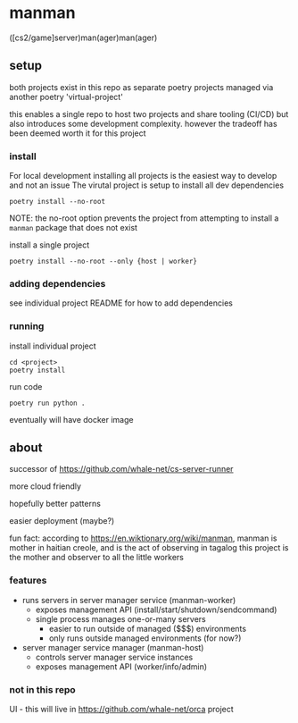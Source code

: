 # manman
([cs2/game]server)man(ager)man(ager)


## setup
both projects exist in this repo as separate poetry projects managed via another poetry 'virtual-project'

this enables a single repo to host two projects and share tooling (CI/CD)
but also introduces some development complexity. however the tradeoff has been deemed worth it for this project


### install

For local development installing all projects is the easiest way to develop and not an issue
The virutal project is setup to install all dev dependencies
```
poetry install --no-root
```
NOTE: the no-root option prevents the project from attempting to install a `manman` package that does not exist

install a single project
```
poetry install --no-root --only {host | worker}
```

### adding dependencies
see individual project README for how to add dependencies


### running
install individual project
```
cd <project>
poetry install
```

run code
```
poetry run python .
```

eventually will have docker image


## about

successor of https://github.com/whale-net/cs-server-runner

more cloud friendly

hopefully better patterns

easier deployment (maybe?)

fun fact: according to https://en.wiktionary.org/wiki/manman, manman is mother in haitian creole, and is the act of observing in tagalog
this project is the mother and observer to all the little workers

### features

- runs servers in server manager service (manman-worker)
    - exposes management API (install/start/shutdown/sendcommand)
    - single process manages one-or-many servers
        - easier to run outside of managed ($$$) environments
        - only runs outside managed environments (for now?)
- server manager service manager (manman-host)
    - controls server manager service instances
    - exposes management API (worker/info/admin)

### not in this repo
UI - this will live in https://github.com/whale-net/orca project

